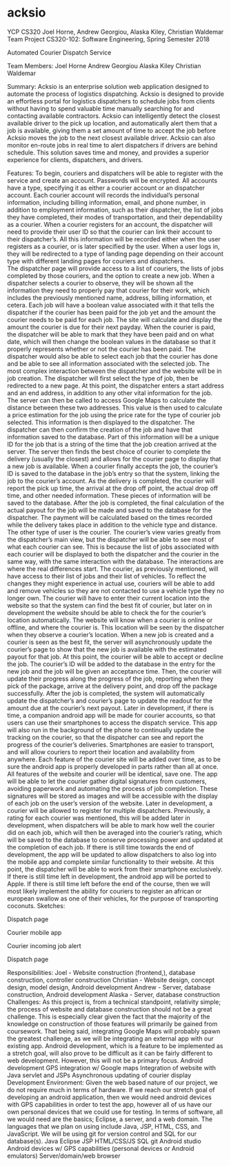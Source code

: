 # acksio 
YCP CS320 Joel Horne, Andrew Georgiou, Alaska Kiley, Christian Waldemar
Team Project
CS320-102: Software Engineering, Spring Semester 2018

Automated Courier Dispatch Service

Team Members:
Joel Horne
Andrew Georgiou
Alaska Kiley 
Christian Waldemar

Summary: 
	Acksio is an enterprise solution web application designed to automate the process of logistics dispatching. Acksio is designed to provide an effortless portal for logistics dispatchers to schedule jobs from clients without having to spend valuable time manually searching for and contacting available contractors. Acksio can intelligently detect the closest available driver to the pick up location, and automatically alert them that a job is available, giving them a set amount of time to accept the job before Acksio moves the job to the next closest available driver. Acksio can also monitor en-route jobs in real time to alert dispatchers if drivers are behind schedule. This solution saves time and money, and provides a superior experience for clients, dispatchers, and drivers.
	
Features: 
	To begin, couriers and dispatchers will be able to register with the service and create an account. Passwords will be encrypted. All accounts have a type, specifying it as either a courier account or an dispatcher account. Each courier account will records the individual’s personal information, including billing information, email, and phone number, in addition to employment information, such as their dispatcher, the list of jobs they have completed, their modes of transportation, and their dependability as a courier. When a courier registers for an account, the dispatcher will need to provide their user ID so that the courier can link their account to their dispatcher’s. All this information will be recorded either when the user registers as a courier, or is later specified by the user. 
	When a user logs in, they will be redirected to a type of landing page depending on their account type with different landing pages for couriers and dispatchers.  
	The dispatcher page will provide access to a list of couriers, the lists of jobs completed by those couriers, and the option to create a new job. When a dispatcher selects a courier to observe, they will be shown all the information they need to properly pay that courier for their work, which includes the previously mentioned name, address, billing information, et cetera. Each job will have a boolean value associated with it that tells the dispatcher if the courier has been paid for the job yet and the amount the courier needs to be paid for each job. The site will calculate and display the amount the courier is due for their next payday. When the courier is paid, the dispatcher will be able to mark that they have been paid and on what date, which will then change the boolean values in the database so that it properly represents whether or not the courier has been paid. The dispatcher would also be able to select each job that the courier has done and be able to see all information associated with the selected job. The most complex interaction between the dispatcher and the website will be in job creation. The dispatcher will first select the type of job, then be redirected to a new page. At this point, the dispatcher enters a start address and an end address, in addition to any other vital information for the job. The server can then be called to access Google Maps to calculate the distance between these two addresses. This value is then used to calculate a price estimation for the job using the price rate for the type of courier job selected. This information is then displayed to the dispatcher. The dispatcher can then confirm the creation of the job and have that information saved to the database. Part of this information will be a unique ID for the job that is a string of the time that the job creation arrived at the server. The server then finds the best choice of courier to complete the delivery (usually the closest) and allows for the courier page to display that a new job is available. When a courier finally accepts the job, the courier’s ID is saved to the database in the job’s entry so that the system, linking the job to the courier’s account. As the delivery is completed, the courier will report the pick up time, the arrival at the drop off point, the actual drop off time, and other needed information. These pieces of information will be saved to the database. After the job is completed, the final calculation of the actual payout for the job will be made and saved to the database for the dispatcher. The payment will be calculated based on the times recorded while the delivery takes place in addition to the vehicle type and distance.
	The other type of user is the courier. The courier’s view varies greatly from the dispatcher’s main view, but the dispatcher will be able to see most of what each courier can see. This is because the list of jobs associated with each courier will be displayed to both the dispatcher and the courier in the same way, with the same interaction with the database. The interactions are where the real differences start. The courier, as previously mentioned, will have access to their list of jobs and their list of vehicles. To reflect the changes they might experience in actual use, couriers will be able to add and remove vehicles so they are not contacted to use a vehicle type they no longer own. The courier will have to enter their current location into the website so that the system can find the best fit of courier, but later on in development the website should be able to check the for the courier’s location automatically. The website will know when a courier is online or offline, and where the courier is. This location will be seen by the dispatcher when they observe a courier’s location.
	When a new job is created and a courier is seen as the best fit, the server will asynchronously update the courier’s page to show that the new job is available with the estimated payout for that job.  At this point, the courier will be able to accept or decline the job. The courier’s ID will be added to the database in the entry for the new job and the job will be given an acceptance time. Then, the courier will update their progress along the progress of the job, reporting when they pick of the package, arrive at the delivery point, and drop off the package successfully. After the job is completed, the system will automatically update the dispatcher’s and courier’s page to update the readout for the amount due at the courier’s next payout.
	Later in development, if there is time, a companion android app will be made for courier accounts, so that users can use their smartphones to access the dispatch service. This app will also run in the background of the phone to continually update the tracking on the courier, so that the dispatcher can see and report the progress of the courier’s deliveries. Smartphones are easier to transport, and will allow couriers to report their location and availability from anywhere. Each feature of the courier site will be added over time, as to be sure the android app is properly developed in parts rather than all at once. All features of the website and courier will be identical, save one. The app will be able to let the courier gather digital signatures from customers, avoiding paperwork and automating the process of job completion. These signatures will be stored as images and will be accessible with the display of each job on the user’s version of the website. Later in development, a courier will be allowed to register for multiple dispatchers. Previously, a rating for each courier was mentioned, this will be added later in development, when dispatchers will be able to mark how well the courier did on each job, which will then be averaged into the courier’s rating, which will be saved to the database to conserve processing power and updated at the completion of each job.
If there is still time towards the end of development, the app will be updated to allow dispatchers to also log into the mobile app and complete similar functionality to their website. At this point, the dispatcher will be able to work from their smartphone exclusively. 
If there is still time left in development, the android app will be ported to Apple. If there is still time left before the end of the course, then we will most likely implement the ability for couriers to register an african or european swallow as one of their vehicles, for the purpose of transporting coconuts. 
Sketches:

Dispatch page

Courier mobile app

Courier incoming job alert



Dispatch page

Responsibilities:
Joel - Website construction (frontend,), database construction, controller construction
Christian - Website design, concept design, model design, Android development
Andrew - Server, database construction, Android development
Alaska - Server, database construction
Challenges:
As this project is, from a technical standpoint, relativity simple; the process of website and database construction should not be a great challenge. This is especially clear given the fact that the majority of the knowledge on construction of those features will primarily be gained from coursework. That being said, integrating Google Maps will probably spawn the greatest challenge, as we will be integrating an external app with our existing app. Android development, which is a feature to be implemented as a stretch goal, will also prove to be difficult as it can be fairly different to web development. However, this will not be a primary focus.
Android development
GPS integration w/ Google maps
Integration of website with Java servlet and JSPs
Asynchronous updating of courier display
Development Environment:
Given the web based nature of our project, we do not require much in terms of hardware. If we reach our stretch goal of developing an android application, then we would need android devices with GPS capabilities in order to test the app, however all of us have our own personal devices that we could use for testing. In terms of software, all we would need are the basics; Eclipse, a server, and a web domain. The languages that we plan on using include Java, JSP, HTML, CSS, and JavaScript. We will be using git for version control and SQL for our database(s). 
Java
Eclipse
JSP
HTML/CSS/JS
SQL
git
Android studio
Android devices w/ GPS capabilities (personal devices or Android emulators) 
Server/domain/web browser
